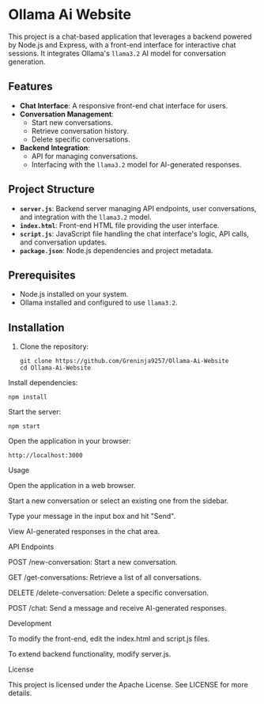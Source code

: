 # Ollama Ai Website

This project is a chat-based application that leverages a backend powered by Node.js and Express, with a front-end interface for interactive chat sessions. It integrates Ollama's `llama3.2` AI model for conversation generation.

## Features

- **Chat Interface**: A responsive front-end chat interface for users.
- **Conversation Management**:
  - Start new conversations.
  - Retrieve conversation history.
  - Delete specific conversations.
- **Backend Integration**:
  - API for managing conversations.
  - Interfacing with the `llama3.2` model for AI-generated responses.

## Project Structure

- **`server.js`**: Backend server managing API endpoints, user conversations, and integration with the `llama3.2` model.
- **`index.html`**: Front-end HTML file providing the user interface.
- **`script.js`**: JavaScript file handling the chat interface's logic, API calls, and conversation updates.
- **`package.json`**: Node.js dependencies and project metadata.

## Prerequisites

- Node.js installed on your system.
- Ollama installed and configured to use `llama3.2`.

## Installation

1. Clone the repository:
   ```
   git clone https://github.com/Greninja9257/Ollama-Ai-Website
   cd Ollama-Ai-Website
   ```
Install dependencies:

```
npm install
```
Start the server:

```
npm start
```
Open the application in your browser:

```
http://localhost:3000
```
Usage

Open the application in a web browser.

Start a new conversation or select an existing one from the sidebar.

Type your message in the input box and hit "Send".

View AI-generated responses in the chat area.

API Endpoints

POST /new-conversation: Start a new conversation.

GET /get-conversations: Retrieve a list of all conversations.

DELETE /delete-conversation: Delete a specific conversation.

POST /chat: Send a message and receive AI-generated responses.

Development

To modify the front-end, edit the index.html and script.js files.

To extend backend functionality, modify server.js.

License

This project is licensed under the Apache License. See LICENSE for more details.
